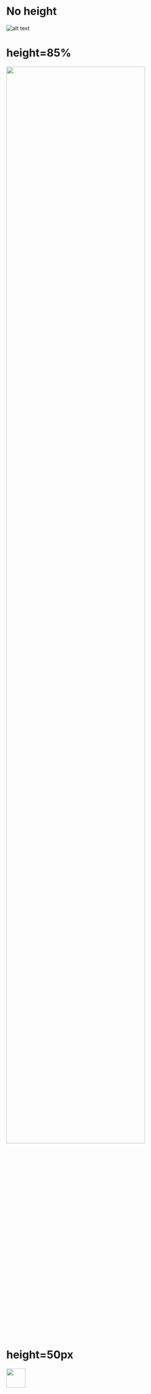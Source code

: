 # No height
![alt text](https://github.com/emeyers/Brain-Observatory-Toolbox/blob/backend/BOTDataSchematic.png?raw=true)

# height=85%
<img src="https://github.com/emeyers/Brain-Observatory-Toolbox/blob/backend/BOTDataSchematic.png?raw=true" height="85%">

# height=50px
<img src="https://github.com/emeyers/Brain-Observatory-Toolbox/blob/backend/BOTDataSchematic.png?raw=true" height="50px">
